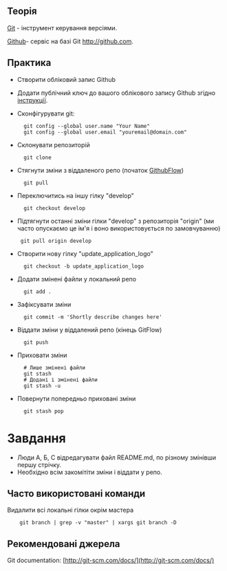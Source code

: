 ## Теорія

[Git](http://uk.wikipedia.org/wiki/Git) - інструмент керування версіями.


[Github](http://github.com)- сервіс на базі Git http://github.com.


## Практика

- Створити обліковий запис Github
- Додати публічний ключ до вашого облікового запису Github згідно [інструкції](https://help.github.com/articles/generating-ssh-keys/).
- Сконфігурувати git:

        git config --global user.name "Your Name"
        git config --global user.email "youremail@domain.com"

- Склонувати репозиторій

        git clone

- Стягнути зміни з віддаленого репо (початок [GithubFlow](https://guides.github.com/introduction/flow/))

        git pull

- Переключитись на іншу гілку "develop" 

        git checkout develop
        
- Підтягнути останні зміни гілки "develop" з репозиторія "origin" (ми часто опускаємо це ім'я і воно використовується по замовчуванню)

       git pull origin develop
        
- Створити нову гілку "update_application_logo"

        git checkout -b update_application_logo
        
- Додати змінені файли у локальний репо

        git add .

- Зафіксувати зміни

        git commit -m 'Shortly describe changes here'

- Віддати зміни у віддалений репо (кінець GitFlow)

        git push

- Приховати зміни

        # Лише змінені файли
        git stash
        # Додані і змінені файли
        git stash -u

- Повернути попередньо приховані зміни

        git stash pop
        
 # Завдання
        
- Люди А, Б, С відредагувати файл README.md, по різному змінівши першу стрічку.
- Необхідно всім закомітіти зміни і віддати у репо.


## Часто використовані команди

Видалити всі локальні гілки окрім мастера

        git branch | grep -v "master" | xargs git branch -D 

## Рекомендовані джерела

Git documentation: [http://git-scm.com/docs/](http://git-scm.com/docs/)

